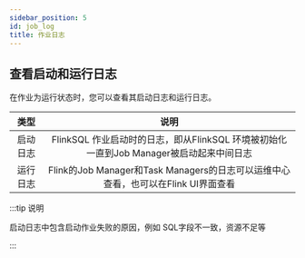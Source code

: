 ```yaml
---
sidebar_position: 5
id: job_log
title: 作业日志
---
```


## 查看启动和运行日志

在作业为运行状态时，您可以查看其启动日志和运行日志。

|   类型   |                             说明                             |
| :------: | :----------------------------------------------------------: |
| 启动日志 | FlinkSQL 作业启动时的日志，即从FlinkSQL 环境被初始化一直到Job Manager被启动起来中间日志 |
| 运行日志 | Flink的Job Manager和Task Managers的日志可以运维中心查看，也可以在Flink UI界面查看 |

:::tip 说明

启动日志中包含启动作业失败的原因，例如 SQL字段不一致，资源不足等 

:::

